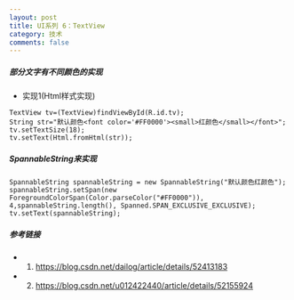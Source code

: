 ```yaml
---
layout: post
title: UI系列 6：TextView
category: 技术
comments: false
---
```



##### 部分文字有不同颜色的实现

* 实现1(Html样式实现)

	
```
TextView tv=(TextView)findViewById(R.id.tv);
String str="默认颜色<font color='#FF0000'><small>红颜色</small></font>";
tv.setTextSize(18);
tv.setText(Html.fromHtml(str));

```
 
##### SpannableString来实现

```
SpannableString spannableString = new SpannableString("默认颜色红颜色");
spannableString.setSpan(new ForegroundColorSpan(Color.parseColor("#FF0000")), 4,spannableString.length(), Spanned.SPAN_EXCLUSIVE_EXCLUSIVE);
tv.setText(spannableString);

```
 

 
 
##### 参考链接

* 01. <https://blog.csdn.net/dailog/article/details/52413183>
* 02. <https://blog.csdn.net/u012422440/article/details/52155924>
 
 
 
 
 
 
 
 
 
 
 
 
 
 
 
 
 
 
 
 
 
 
 
 
 
 
 